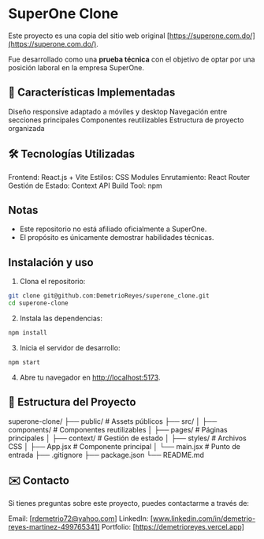 # SuperOne Clone

Este proyecto es una copia del sitio web original [https://superone.com.do/](https://superone.com.do/).

Fue desarrollado como una **prueba técnica** con el objetivo de optar por una posición laboral en la empresa SuperOne.


## 🌟 Características Implementadas

Diseño responsive adaptado a móviles y desktop
Navegación entre secciones principales
Componentes reutilizables
Estructura de proyecto organizada


## 🛠 Tecnologías Utilizadas

Frontend: React.js + Vite
Estilos: CSS Modules
Enrutamiento: React Router
Gestión de Estado: Context API
Build Tool: npm

## Notas

- Este repositorio no está afiliado oficialmente a SuperOne.
- El propósito es únicamente demostrar habilidades técnicas.

## Instalación y uso

1. Clona el repositorio:
  ```bash
  git clone git@github.com:DemetrioReyes/superone_clone.git
  cd superone-clone
  ```
2. Instala las dependencias:
  ```bash
  npm install
  ```
3. Inicia el servidor de desarrollo:
  ```bash
  npm start
  ```
4. Abre tu navegador en [http://localhost:5173](http://localhost:5173).




## 📂 Estructura del Proyecto

superone-clone/
├── public/          # Assets públicos
├── src/
│   ├── components/  # Componentes reutilizables
│   ├── pages/       # Páginas principales
│   ├── context/     # Gestión de estado
│   ├── styles/      # Archivos CSS
│   ├── App.jsx      # Componente principal
│   └── main.jsx     # Punto de entrada
├── .gitignore
├── package.json
└── README.md


## ✉️ Contacto

Si tienes preguntas sobre este proyecto, puedes contactarme a través de:

Email: [rdemetrio72@yahoo.com]
LinkedIn: [www.linkedin.com/in/demetrio-reyes-martinez-499765341]
Portfolio: [https://demetrioreyes.vercel.app]